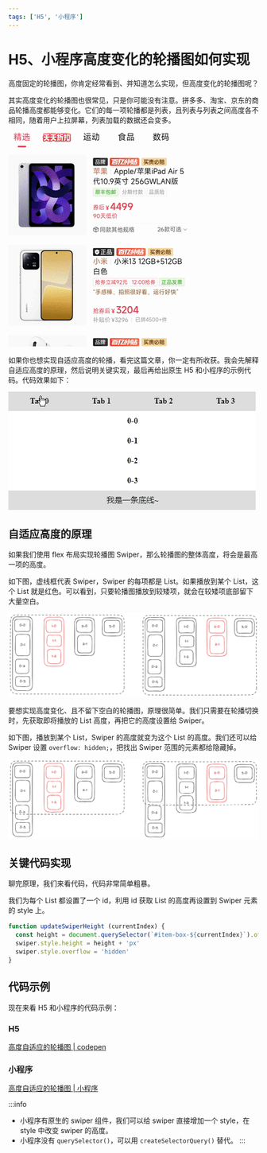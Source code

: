 ```yaml
---
tags: ['H5', '小程序']
---
```


# H5、小程序高度变化的轮播图如何实现

高度固定的轮播图，你肯定经常看到、并知道怎么实现，但高度变化的轮播图呢？

其实高度变化的轮播图也很常见，只是你可能没有注意。拼多多、淘宝、京东的商品轮播高度都能够变化。它们的每一项轮播都是列表，且列表与列表之间高度各不相同，随着用户上拉屏幕，列表加载的数据还会变多。

![](./img/pdd.gif)

如果你也想实现自适应高度的轮播，看完这篇文章，你一定有所收获。我会先解释自适应高度的原理，然后说明关键实现，最后再给出原生 H5 和小程序的示例代码。代码效果如下：

![](./img/adaptive-height-swiper.gif)

## 自适应高度的原理

如果我们使用 flex 布局实现轮播图 Swiper，那么轮播图的整体高度，将会是最高一项的高度。

如下图，虚线框代表 Swiper，Swiper 的每项都是 List。如果播放到某个 List，这个 List 就是红色。可以看到，只要轮播图播放到较矮项，就会在较矮项底部留下大量空白。

![](./img/principle-1.png)

要想实现高度变化、且不留下空白的轮播图，原理很简单。我们只需要在轮播切换时，先获取即将播放的 List 高度，再把它的高度设置给 Swiper。

如下图，播放到某个 List，Swiper 的高度就变为这个 List 的高度。我们还可以给 Swiper 设置 `overflow: hidden;`，把找出 Swiper 范围的元素都给隐藏掉。

![](./img/principle-2.png)

## 关键代码实现

聊完原理，我们来看代码，代码非常简单粗暴。

我们为每个 List 都设置了一个 id，利用 id 获取 List 的高度再设置到 Swiper 元素的 style 上。

```js
function updateSwiperHeight (currentIndex) {
  const height = document.querySelector(`#item-box-${currentIndex}`).offsetHeight
  swiper.style.height = height + 'px'
  swiper.style.overflow = 'hidden'
}
```

## 代码示例

现在来看 H5 和小程序的代码示例：

### H5

[高度自适应的轮播图 | codepen](https://codepen.io/lijunlin2022/pen/qBLxNzQ)

### 小程序

[高度自适应的轮播图 | 小程序](https://developers.weixin.qq.com/s/ct5irIm37eOg)

:::info
- 小程序有原生的 swiper 组件，我们可以给 swiper 直接增加一个 style，在 style 中改变 swiper 的高度。
- 小程序没有 `querySelector()`，可以用 `createSelectorQuery()` 替代。
:::
